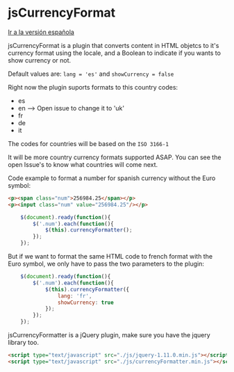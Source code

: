 jsCurrencyFormat
================

[Ir a la versión española](https://github.com/MarinaPlanells/jsCurrencyFormat/blob/master/README.md)

jsCurrencyFormat is a plugin that converts content in HTML objetcs to it's currency format using the locale, and a Boolean to indicate if you wants to show currency or not.

Default values are: `lang = 'es'` and `showCurrency = false`

Right now the plugin suports formats to this country codes:

- es
- en --> Open issue to change it to 'uk'
- fr
- de
- it

The codes for countries will be based on the `ISO 3166-1`

It will be more country currency formats supported ASAP. You can see the open Issue's to know what countries will come next.

Code example to format a number for spanish currency without the Euro symbol:

```html
<p><span class="num">256984.25</span></p>
<p><input class="num" value="256984.25"/></p>
```

```js
    $(document).ready(function(){
        $('.num').each(function(){
            $(this).currencyFormatter();
        });
    });
```

But if we want to format the same HTML code to french format with the Euro symbol, we only have to pass the two parameters to the plugin:

```js
    $(document).ready(function(){
        $('.num').each(function(){
            $(this).currencyFormatter({
                lang: 'fr',
                showCurrency: true
            });
        });
    });
```

jsCurrencyFormatter is a jQuery plugin, make sure you have the jquery library too.

```html
<script type="text/javascript" src="./js/jquery-1.11.0.min.js"></script>
<script type="text/javascript" src="./js/currencyFormatter.min.js"></script>
```
